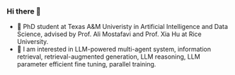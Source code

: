 ### Hi there 👋

- 🔭 PhD student at Texas A&M Univeristy in Artificial Intelligence and Data Science, advised by Prof. Ali Mostafavi and Prof. Xia Hu at Rice University.
- 🌱 I am interested in LLM-powered multi-agent system, information retrieval, retrieval-augmented generation, LLM reasoning, LLM parameter efficient fine tuning, parallel training.
